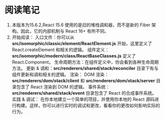 # 阅读笔记

1. 本版本为15.6.2,React 15.6 使用的是旧的堆栈调和器，而不是新的 Fiber 架构。因此，它的内部机制与 React 16+ 有所不同。
2. 开始阅读：
入口文件：你可以从 <strong>src/isomorphic/classic/element/ReactElement.js</strong> 开始，这里定义了 React.createElement 和相关的逻辑。
组件定义：<strong>src/isomorphic/modern/class/ReactBaseClasses.js</strong> 定义了 React.Component。
生命周期方法：在组件定义中，你会看到各种生命周期方法。
更新 & 调和：<strong>src/renderers/shared/stack/reconciler</strong> 目录下有与组件更新和调和相关的逻辑。
渲染：
DOM 渲染：<strong>src/renderers/dom/stack/client</strong> 和 <strong>src/renderers/dom/stack/server</strong> 目录包含了 React 渲染到 DOM 的逻辑。
事件系统：<strong>src/renderers/shared/stack/event</strong> 目录包含了 React 的合成事件系统。
实践 & 调试：
在你本地建立一个简单的项目，并使用你本地的 React 源码进行构建。这样，你可以进行实时的调试和更改，看看你的更改如何影响实际的行为。
